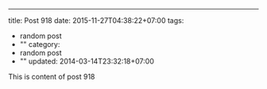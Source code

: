 ---
title: Post 918
date: 2015-11-27T04:38:22+07:00
tags:
  - random post
  - ""
category:
  - random post
  - ""
updated: 2014-03-14T23:32:18+07:00

This is content of post 918